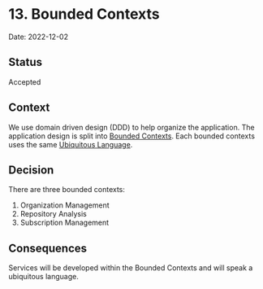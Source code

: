 # 13. Bounded Contexts

Date: 2022-12-02

## Status

Accepted

## Context

We use domain driven design (DDD) to help organize the application. The application design is split into [Bounded Contexts](https://martinfowler.com/bliki/BoundedContext.html). Each bounded contexts uses the same [Ubiquitous Language](https://martinfowler.com/bliki/UbiquitousLanguage.html).

## Decision

There are three bounded contexts:

1. Organization Management
1. Repository Analysis
1. Subscription Management

## Consequences

Services will be developed within the Bounded Contexts and will speak a ubiquitous language.
